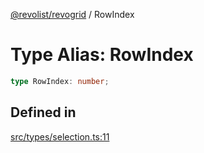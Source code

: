 [@revolist/revogrid](README.md) / RowIndex

# Type Alias: RowIndex

```ts
type RowIndex: number;
```

## Defined in

[src/types/selection.ts:11](https://github.com/revolist/revogrid/blob/0c3bb4ec80c81d5563060679540746537ed4be52/src/types/selection.ts#L11)
